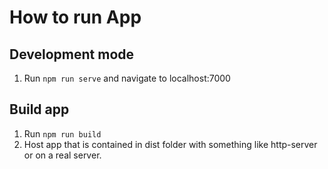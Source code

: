 # How to run App

## Development mode
1. Run `npm run serve` and navigate to localhost:7000

## Build app
1. Run `npm run build`
2. Host app that is contained in dist folder with something like http-server or on a real server.